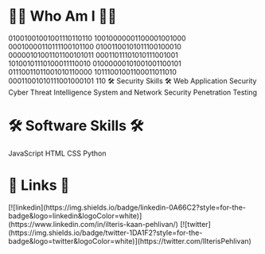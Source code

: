 
<h1> 🕵️‍♂️ Who Am I 🕵️‍♂️ </h1> 
01001001001001110110110
10010000001100001001000
00010000110111100101100
01001100101011100100010
00000101001101100101011
00011011101010111001001
10100101110100011110010
01000000101001001100101
01110011011001010110000
10111001001100011011010
00011001010111001000101
110
🛠 Security Skills 🛠 
Web Application Security
Cyber Threat Intelligence
System and Network Security
Penetration Testing
<h1> 🛠 Software Skills 🛠 </h1>
JavaScript
HTML
CSS
Python


<h1> 🔗 Links 🔗 </h1> 
[![linkedin](https://img.shields.io/badge/linkedin-0A66C2?style=for-the-badge&logo=linkedin&logoColor=white)](https://www.linkedin.com/in/ilteris-kaan-pehlivan/)
[![twitter](https://img.shields.io/badge/twitter-1DA1F2?style=for-the-badge&logo=twitter&logoColor=white)](https://twitter.com/IlterisPehlivan)
